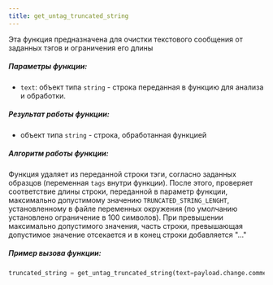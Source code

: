 ```yaml
---
title: get_untag_truncated_string
---
```


Эта функция предназначена для очистки текстового сообщения от заданных тэгов и  ограничения его длины
##### Параметры функции:

- `text`: объект типа `string` - строка переданная в функцию для анализа и обработки.
##### Результат работы функции:

- объект типа `string` - строка, обработанная функцией
##### Алгоритм работы функции:

Функция удаляет из переданной строки тэги, согласно заданных образцов (переменная `tags` внутри функции). После этого, проверяет соответствие длины строки, переданной в параметр функции, максимально допустимому значению `TRUNCATED_STRING_LENGHT`, установленному в файле переменных окружения (по умолчанию установлено ограничение в 100 символов). При превышении максимально допустимого значения, часть строки, превышающая допустимое значение отсекается и в конец строки добавляется "..."
##### Пример вызова функции:

```python
truncated_string = get_untag_truncated_string(text=payload.change.comment_html)
```
